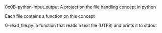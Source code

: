 0x0B-python-input_output
A project on the file handling concept in python

Each file contains a function on this concept

0-read_file.py:
a function that reads a text file (UTF8) and prints it to stdout

